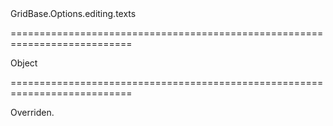 <!--id-->GridBase.Options.editing.texts<!--/id-->
===========================================================================
<!--type-->Object<!--/type-->
===========================================================================

<!--shortDescription-->
Overriden.
<!--/shortDescription-->

<!--fullDescription-->

<!--/fullDescription-->
